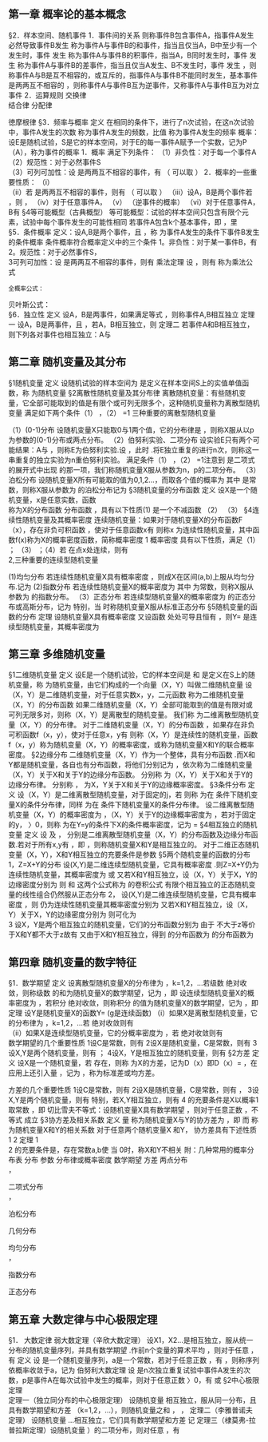 
## 第一章   概率论的基本概念
§2．样本空间、随机事件
1．事件间的关系  则称事件B包含事件A，指事件A发生必然导致事件B发生
                称为事件A与事件B的和事件，指当且仅当A，B中至少有一个发生时，事件 发生
                称为事件A与事件B的积事件，指当A，B同时发生时，事件 发生
                称为事件A与事件B的差事件，指当且仅当A发生、B不发生时，事件 发生
                 ，则称事件A与B是互不相容的，或互斥的，指事件A与事件B不能同时发生，基本事件是两两互不相容的
                 ，则称事件A与事件B互为逆事件，又称事件A与事件B互为对立事件
2．运算规则 交换律   
结合律 
分配律 
    
徳摩根律 
§3．频率与概率
定义   在相同的条件下，进行了n次试验，在这n次试验中，事件A发生的次数 称为事件A发生的频数，比值 称为事件A发生的频率
概率：设E是随机试验，S是它的样本空间，对于E的每一事件A赋予一个实数，记为P（A），称为事件的概率
1．概率 满足下列条件：
（1）非负性：对于每一个事件A     
（2）规范性：对于必然事件S   
（3）可列可加性：设 是两两互不相容的事件，有 （ 可以取 ）
2．概率的一些重要性质：
（i）    
（ii）若 是两两互不相容的事件，则有 （ 可以取 ）
（iii）设A，B是两个事件若 ，则 ， 
（iv）对于任意事件A， 
（v）    （逆事件的概率）
（vi）对于任意事件A，B有 
§4等可能概型（古典概型）
等可能概型：试验的样本空间只包含有限个元素，试验中每个事件发生的可能性相同
若事件A包含k个基本事件，即 ，里  
§5．条件概率
	定义：设A,B是两个事件，且 ，称 为事件A发生的条件下事件B发生的条件概率
	条件概率符合概率定义中的三个条件
1。非负性：对于某一事件B，有 
       2。规范性：对于必然事件S，  
3可列可加性：设 是两两互不相容的事件，则有 
	乘法定理   设 ，则有 称为乘法公式

	全概率公式：  
贝叶斯公式：   
§6．独立性
定义     设A，B是两事件，如果满足等式 ，则称事件A,B相互独立
定理一   设A，B是两事件，且 ，若A，B相互独立，则 
定理二   若事件A和B相互独立，则下列各对事件也相互独立：A与 
## 第二章   随机变量及其分布
§1随机变量
定义    设随机试验的样本空间为 是定义在样本空间S上的实值单值函数，称 为随机变量
§2离散性随机变量及其分布律
	离散随机变量：有些随机变量，它全部可能取到的值是有限个或可列无限多个，这种随机变量称为离散型随机变量
 满足如下两个条件（1） ，（2） =1
	三种重要的离散型随机变量

（1）(0-1)分布
     设随机变量X只能取0与1两个值，它的分布律是 ，则称X服从以p为参数的(0-1)分布或两点分布。
（2）伯努利实验、二项分布
     设实验E只有两个可能结果：A与 ，则称E为伯努利实验.设 ，此时 .将E独立重复的进行n次，则称这一串重复的独立实验为n重伯努利实验。
      满足条件（1） ，（2） =1注意到 是二项式 的展开式中出现 的那一项，我们称随机变量X服从参数为n，p的二项分布。
（3）泊松分布
     设随机变量X所有可能取的值为0,1,2…，而取各个值的概率为    其中 是常数，则称X服从参数为 的泊松分布记为 
§3随机变量的分布函数
定义  设X是一个随机变量，x是任意实数，函数  
称为X的分布函数
分布函数 ，具有以下性质(1)  是一个不减函数  （2）    （3） 
§4连续性随机变量及其概率密度
   连续随机变量：如果对于随机变量X的分布函数F（x），存在非负可积函数 ，使对于任意函数x有 则称x 为连续性随机变量，其中函数f(x)称为X的概率密度函数，简称概率密度
1 概率密度 具有以下性质，满足（1） ；
（3） ；（4）若 在点x处连续，则有  
2,三种重要的连续型随机变量

 (1)均匀分布
若连续性随机变量X具有概率密度 ，则成X在区间(a,b)上服从均匀分布.记为 
 (2)指数分布
若连续性随机变量X的概率密度为   其中 为常数，则称X服从参数为 的指数分布。
（3）正态分布
若连续型随机变量X的概率密度为  的正态分布或高斯分布，记为 
特别，当 时称随机变量X服从标准正态分布
§5随机变量的函数的分布
定理   设随机变量X具有概率密度 又设函数 处处可导且恒有 ，则Y= 是连续型随机变量，其概率密度为 
## 第三章    多维随机变量
§1二维随机变量
定义 设E是一个随机试验，它的样本空间是 和 是定义在S上的随机变量，称 为随机变量，由它们构成的一个向量（X，Y）叫做二维随机变量
设（X，Y）是二维随机变量，对于任意实数x，y，二元函数 称为二维随机变量（X，Y）的分布函数
如果二维随机变量（X，Y）全部可能取到的值是有限对或可列无限多对，则称（X，Y）是离散型的随机变量。
我们称 为二维离散型随机变量（X，Y）的分布律。
对于二维随机变量（X，Y）的分布函数 ，如果存在非负可积函数f（x，y），使对于任意x，y有 则称（X，Y）是连续性的随机变量，函数f（x，y）称为随机变量（X，Y）的概率密度，或称为随机变量X和Y的联合概率密度。
§2边缘分布
二维随机变量（X，Y）作为一个整体，具有分布函数 .而X和Y都是随机变量，各自也有分布函数，将他们分别记为 ，依次称为二维随机变量（X，Y）关于X和关于Y的边缘分布函数。
        分别称  为（X，Y）关于X和关于Y的边缘分布律。
                  分别称 ， 为X，Y关于X和关于Y的边缘概率密度。
§3条件分布
定义    设（X，Y）是二维离散型随机变量，对于固定的j，若 
则称 为在 条件下随机变量X的条件分布律，同样 为在 条件下随机变量X的条件分布律。
设二维离散型随机变量（X，Y）的概率密度为 ，（X，Y）关于Y的边缘概率密度为 ，若对于固定的y， 〉0，则称 为在Y=y的条件下X的条件概率密度，记为 = 
§4相互独立的随机变量 
定义 设 及 ， 分别是二维离散型随机变量（X，Y）的分布函数及边缘分布函数.若对于所有x,y有 ，即 ，则称随机变量X和Y是相互独立的。
对于二维正态随机变量（X，Y），X和Y相互独立的充要条件是参数 
§5两个随机变量的函数的分布
1，Z=X+Y的分布
   设(X,Y)是二维连续型随机变量，它具有概率密度 .则Z=X+Y仍为连续性随机变量，其概率密度为 或 
又若X和Y相互独立，设（X，Y）关于X，Y的边缘密度分别为 则  和 这两个公式称为 的卷积公式
有限个相互独立的正态随机变量的线性组合仍然服从正态分布
2， 
设(X,Y)是二维连续型随机变量，它具有概率密度 ，则 
仍为连续性随机变量其概率密度分别为  又若X和Y相互独立，设（X，Y）关于X，Y的边缘密度分别为 则可化为      
3 
设X，Y是两个相互独立的随机变量，它们的分布函数分别为 由于 不大于z等价于X和Y都不大于z故有 又由于X和Y相互独立，得到 的分布函数为 
 的分布函数为 
## 第四章   随机变量的数字特征
§1．数学期望
定义   设离散型随机变量X的分布律为 ，k=1,2，…若级数 绝对收敛，则称级数 的和为随机变量X的数学期望，记为 ，即 
       设连续型随机变量X的概率密度为 ，若积分 绝对收敛，则称积分 的值为随机变量X的数学期望，记为 ，即 
定理   设Y是随机变量X的函数Y= (g是连续函数)
（i）如果X是离散型随机变量，它的分布律为 ，k=1,2，…若 绝对收敛则有   
（ii）如果X是连续型随机变量，它的分概率密度为 ，若 绝对收敛则有   
数学期望的几个重要性质
1设C是常数，则有 
2设X是随机变量，C是常数，则有 
3设X,Y是两个随机变量，则有 ；
4设X，Y是相互独立的随机变量，则有 
§2方差
定义   设X是一个随机变量，若 存在，则称 为X的方差，记为D（x）即D（x）= ，在应用上还引入量 ，记为 ，称为标准差或均方差。
 
方差的几个重要性质
1设C是常数，则有 
2设X是随机变量，C是常数，则有 ， 
3设X,Y是两个随机变量，则有 特别，若X,Y相互独立，则有 
4 的充要条件是X以概率1取常数 ，即 
切比雪夫不等式：设随机变量X具有数学期望 ，则对于任意正数 ，不等式 成立
§3协方差及相关系数
定义   量 称为随机变量X与Y的协方差为 ，即 
而 称为随机变量X和Y的相关系数
对于任意两个随机变量X 和Y， 
协方差具有下述性质
1 
2 
定理    1     
        2     的充要条件是，存在常数a,b使 
当  0时，称X和Y不相关
附：几种常用的概率分布表
分布	参数	分布律或概率密度	数学期望	方差
两点分布	 
 ， 
 
 

二项式分布	  
 ，
 
 

泊松分布	 
 
 
 

几何分布	 
 
 
 

均匀分布	 
 ，
 
 

指数分布	 
 
 
 

正态分布	 
 
 
 
 


## 第五章 大数定律与中心极限定理
§1． 大数定律
弱大数定理（辛欣大数定理）  设X1，X2…是相互独立，服从统一分布的随机变量序列，并具有数学期望 .作前n个变量的算术平均 ，则对于任意 ，有 
定义    设 是一个随机变量序列，a是一个常数，若对于任意正数 ，有 ，则称序列 依概率收敛于a，记为 
伯努利大数定理   设 是n次独立重复试验中事件A发生的次数，p是事件A在每次试验中发生的概率，则对于任意正数 〉0，有 或 
§2中心极限定理   
定理一（独立同分布的中心极限定理）  设随机变量 相互独立，服从同一分布，且具有数学期望和方差 （k=1,2，…），则随机变量之和 ，  ，
定理二（李雅普诺夫定理）   设随机变量 …相互独立，它们具有数学期望和方差 记 
定理三（棣莫弗-拉普拉斯定理）设随机变量 ）的二项分布，则对任意 ，有  





